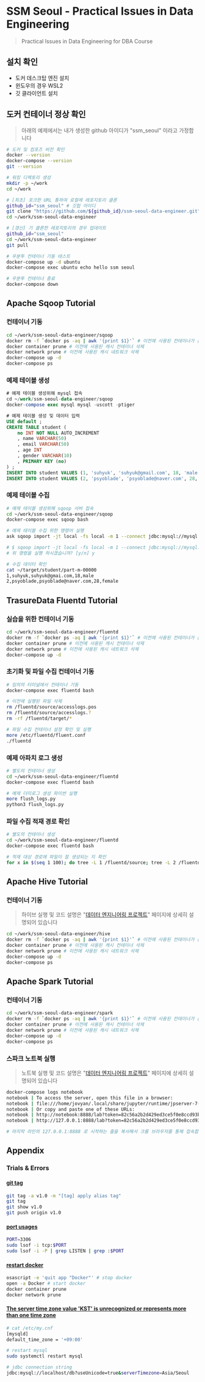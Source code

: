 # SSM Seoul - Practical Issues in Data Engineering

> Practical Issues in Data Engineering for DBA Course

## 설치 확인

* 도커 데스크탑 엔진 설치
* 윈도우의 경우 WSL2
* 깃 클라이언트 설치

## 도커 컨테이너 정상 확인

> 아래의 예제에서는 내가 생성한 github 아이디가 "ssm_seoul" 이라고 가정합니다

```bash
# 도커 및 컴포즈 버전 확인
docker --version
docker-compose --version
git --version

# 워킹 디렉토리 생성
mkdir -p ~/work
cd ~/work

# [최초] 포크한 URL 통하여 로컬에 레포지토리 클론
github_id="ssm_seoul" # 깃헙 아이디
git clone "https://github.com/${github_id}/ssm-seoul-data-engineer.git"
cd ~/work/ssm-seoul-data-engineer

# [갱신] 기 클론한 레포지토리의 경우 업데이트
github_id="ssm_seoul"
cd ~/work/ssm-seoul-data-engineer
git pull

# 우분투 컨테이너 기동 테스트
docker-compose up -d ubuntu
docker-compose exec ubuntu echo hello ssm seoul

# 우분투 컨테이너 종료
docker-compose down

```

## Apache Sqoop Tutorial

### 컨테이너 기동

```bash
cd ~/work/ssm-seoul-data-engineer/sqoop
docker rm -f `docker ps -aq | awk '{print $1}'` # 이전에 사용된 컨테이너가 존재하는 경우 삭제
docker container prune # 이전에 사용된 캐시 컨테이너 삭제
docker network prune # 이전에 사용된 캐시 네트워크 삭제
docker-compose up -d
docker-compose ps
```

### 예제 테이블 생성

```sql
# 예제 테이블 생성위해 mysql 접속
cd ~/work/ssm-seoul-data-engineer/sqoop
docker-compose exec mysql mysql -uscott -ptiger

# 예제 테이블 생성 및 데이터 입력
USE default ;
CREATE TABLE student (
	no INT NOT NULL AUTO_INCREMENT
	, name VARCHAR(50)
	, email VARCHAR(50)
	, age INT
	, gender VARCHAR(10)
	, PRIMARY KEY (no)
) ; 
INSERT INTO student VALUES (1, 'suhyuk', 'suhyuk@gmail.com', 18, 'male') ;
INSERT INTO student VALUES (2, 'psyoblade', 'psyoblade@naver.com', 28, 'female') ;
```

### 예제 테이블 수집

```bash
# 예제 테이블 생성위해 sqoop 서버 접속
cd ~/work/ssm-seoul-data-engineer/sqoop
docker-compose exec sqoop bash

# 예제 테이블 수집 위한 명령어 실행
ask sqoop import -jt local -fs local -m 1 --connect jdbc:mysql://mysql:3306/default?serverTimezone=Asia/Seoul --username scott --password tiger --table student --target-dir /home/sqoop/target/student

# $ sqoop import -jt local -fs local -m 1 --connect jdbc:mysql://mysql:3306/default?serverTimezone=Asia/Seoul --username scott --password tiger --table student --target-dir /home/sqoop/target/student
# 위 명령을 실행 하시겠습니까? [y/n] y

# 수집 데이터 확인
cat ~/target/student/part-m-00000
1,suhyuk,suhyuk@gmai.com,18,male
2,psyoblade,psyoblade@naver.com,28,female
```

## TrasureData Fluentd Tutorial

### 실습을 위한 컨테이너 기동

```bash
cd ~/work/ssm-seoul-data-engineer/fluentd
docker rm -f `docker ps -aq | awk '{print $1}'` # 이전에 사용된 컨테이너가 존재하는 경우 삭제
docker container prune # 이전에 사용된 캐시 컨테이너 삭제
docker network prune # 이전에 사용된 캐시 네트워크 삭제
docker-compose up -d
```

### 초기화 및 파일 수집 컨테이너 기동

```bash
# 임의의 터미널에서 컨테이너 기동
docker-compose exec fluentd bash

# 이전에 실행된 파일 삭제
rm /fluentd/source/accesslogs.pos
rm /fluentd/source/accesslogs.?
rm -rf /fluentd/target/*

# 파일 수집 컨테이너 설정 확인 및 실행
more /etc/fluentd/fluent.conf
./fluentd
```

### 예제 아파치 로그 생성

```bash
# 별도의 컨테이너 생성
cd ~/work/ssm-seoul-data-engineer/fluentd
docker-compose exec fluentd bash

# 예제 더미로그 생성 파이썬 실행
more flush_logs.py
python3 flush_logs.py
```

### 파일 수집 적재 경로 확인

```bash
# 별도의 컨테이너 생성
cd ~/work/ssm-seoul-data-engineer/fluentd
docker-compose exec fluentd bash

# 적재 대상 경로에 파일이 잘 생성되는 지 확인
for x in $(seq 1 100); do tree -L 1 /fluentd/source; tree -L 2 /fluentd/target; sleep 10; done
```

## Apache Hive Tutorial

### 컨테이너 기동

> 하이브 실행 및 코드 설명은 "[데이터 엔지니어링 프로젝트](https://github.com/psyoblade/ssm-seoul-data-engineer/tree/main/hive)" 페이지에 상세히 설명되어 있습니다

```bash
cd ~/work/ssm-seoul-data-engineer/hive
docker rm -f `docker ps -aq | awk '{print $1}'` # 이전에 사용된 컨테이너가 존재하는 경우 삭제
docker container prune # 이전에 사용된 캐시 컨테이너 삭제
docker network prune # 이전에 사용된 캐시 네트워크 삭제
docker-compose up -d
docker-compose ps
```

## Apache Spark Tutorial

### 컨테이너 기동

```bash
cd ~/work/ssm-seoul-data-engineer/spark
docker rm -f `docker ps -aq | awk '{print $1}'` # 이전에 사용된 컨테이너가 존재하는 경우 삭제
docker container prune # 이전에 사용된 캐시 컨테이너 삭제
docker network prune # 이전에 사용된 캐시 네트워크 삭제
docker-compose up -d
docker-compose ps
```

### 스파크 노트북 실행

> 노트북 실행 및 코드 설명은 "[데이터 엔지니어링 프로젝트](https://github.com/psyoblade/ssm-seoul-data-engineer/tree/main/spark)" 페이지에 상세히 설명되어 있습니다

```bash
docker-compose logs notebook
notebook | To access the server, open this file in a browser:
notebook | file:///home/jovyan/.local/share/jupyter/runtime/jpserver-7-open.html
notebook | Or copy and paste one of these URLs:
notebook | http://notebook:8888/lab?token=82c56a2b2d429ed3ce5f0e8ccd93b558068be532f7890d2d
notebook | http://127.0.0.1:8888/lab?token=82c56a2b2d429ed3ce5f0e8ccd93b558068be532f7890d2d

# 마지막 라인의 127.0.0.1:8888 로 시작하는 줄을 복사해서 크롬 브라우저를 통해 접속합니다
```

## Appendix

### Trials & Errors

#### [git tag](https://git-scm.com/book/en/v2/Git-Basics-Tagging)

```bash
git tag -a v1.0 -m "[tag] apply alias tag"
git tag
git show v1.0
git push origin v1.0
```

#### [port usages](https://pimylifeup.com/macos-kill-process-port/)

```bash
PORT=3306
sudo lsof -i tcp:$PORT
sudo lsof -i -P | grep LISTEN | grep :$PORT
```

#### [restart docker](https://danielkorn.io/post/restart-docker-mac/)

```bash
osascript -e 'quit app "Docker"' # stop docker
open -a Docker # start docker
docker container prune
docker network prune
```

#### [The server time zone value 'KST' is unrecognized or represents more than one time zone](https://www.lesstif.com/dbms/mysql-jdbc-the-server-time-zone-value-kst-is-unrecognized-or-represents-more-than-one-time-zone-100204548.html)

```bash
# cat /etc/my.cnf
[mysqld]
default_time_zone = '+09:00'

# restart mysql
sudo systemctl restart mysql

# jdbc connection string
jdbc:mysql://localhost/db?useUnicode=true&serverTimezone=Asia/Seoul
```

